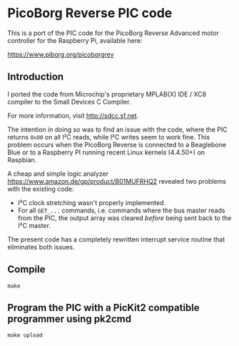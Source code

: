 # PicoBorg Reverse PIC code

This is a port of the PIC code for the PicoBorg Reverse Advanced motor
controller for the Raspberry Pi, available here:

https://www.piborg.org/picoborgrev

## Introduction

I ported the code from Microchip's proprietary MPLAB(X) IDE / XC8 compiler
to the Small Devices C Compiler.

For more information, visit http://sdcc.sf.net.

The intention in doing so was to find an issue with the code, where the
PIC returns `0x00` on all I²C reads, while I²C writes seem to work fine.
This problem occurs when the PicoBorg Reverse is connected to a Beaglebone
Blue or to a Raspberry PI running recent Linux kernels (4.4.50+) on
Raspbian.

A cheap and simple logic analyzer https://www.amazon.de/gp/product/B01MUFRHQ2
revealed two problems with the existing code:

* I²C clock stretching wasn't properly implemented.
* For all `GET_...` commands, i.e. commands where the bus master reads from
  the PIC, the output array was cleared *before* being sent back to the I²C
  master.

The present code has a completely rewritten interrupt service routine that
eliminates both issues.

## Compile
```
make
```
 
## Program the PIC with a PicKit2 compatible programmer using pk2cmd
```
make upload
```
